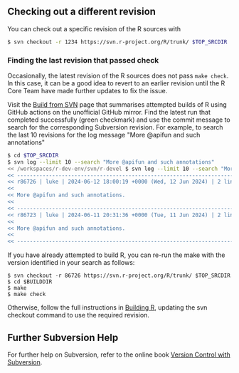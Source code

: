 ## Checking out a different revision

You can check out a specific revision of the R sources with

```bash
$ svn checkout -r 1234 https://svn.r-project.org/R/trunk/ $TOP_SRCDIR
```

### Finding the last revision that passed check

Occasionally, the latest revision of the R sources does not pass `make check`. 
In this case, it can be a good idea to revert to an earlier revision until the R Core Team have made further updates to fix the issue.

Visit the [Build from SVN](https://github.com/r-devel/r-svn/actions/workflows/build-svn.yaml) page that summarises attempted builds of R using GitHub actions on the unofficial GitHub mirror. 
Find the latest run that completed successfully (green checkmark) and use the commit message to search for the corresponding Subversion revision.
For example, to search the last 10 revisions for the log message "More @apifun and such annotations"

```bash
$ cd $TOP_SRCDIR
$ svn log --limit 10 --search "More @apifun and such annotations"
<< /workspaces/r-dev-env/svn/r-devel $ svn log --limit 10 --search "More @apifun and such annotations"
<< ------------------------------------------------------------------------
<< r86726 | luke | 2024-06-12 18:00:19 +0000 (Wed, 12 Jun 2024) | 2 lines
<< 
<< More @apifun and such annotations.
<< 
<< ------------------------------------------------------------------------
<< r86723 | luke | 2024-06-11 20:31:36 +0000 (Tue, 11 Jun 2024) | 2 lines
<< 
<< More @apifun and such annotations.
<< 
<< ------------------------------------------------------------------------
```

If you have already attempted to build R, you can re-run the make with the version identified in your search as follows:

```
$ svn checkout -r 86726 https://svn.r-project.org/R/trunk/ $TOP_SRCDIR
$ cd $BUILDDIR
$ make
$ make check
```

Otherwise, follow the full instructions in [Building R](./building_r.md), updating the svn checkout command to use the required revision.

## Further Subversion Help

For further help on Subversion, refer to the online book [Version Control with Subversion](https://svnbook.red-bean.com/).